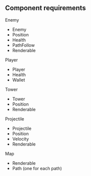 ## Component requirements

Enemy

- Enemy
- Position
- Health
- PathFollow
- Renderable

Player

- Player
- Health
- Wallet

Tower

- Tower
- Position
- Renderable

Projectile

- Projectile
- Position
- Velocity
- Renderable

Map

- Renderable
- Path (one for each path)
